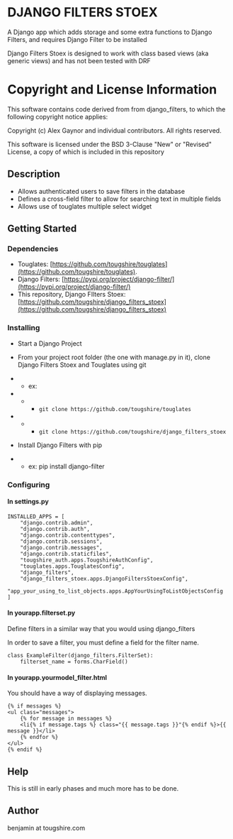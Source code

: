 # DJANGO FILTERS STOEX

A Django app which adds storage and some extra functions to Django Filters, and requires Django Filter to be installed

Django Filters Stoex is designed to work with class based views (aka generic views) and has not been tested with DRF

# Copyright and License Information

This software contains code derived from from django_filters, to which the following copyright notice applies:

Copyright (c) Alex Gaynor and individual contributors.
All rights reserved.

This software is licensed under the BSD 3-Clause "New" or "Revised" License, a copy of which is included in this repository

## Description

* Allows authenticated users to save filters in the database
* Defines a cross-field filter to allow for searching text in multiple fields
* Allows use of touglates multiple select widget

## Getting Started

### Dependencies

* Touglates: [https://github.com/tougshire/touglates](https://github.com/tougshire/touglates).
* Django Filters: [https://pypi.org/project/django-filter/](https://pypi.org/project/django-filter/)
* This repository, Django FIlters Stoex: [https://github.com/tougshire/django_filters_stoex](https://github.com/tougshire/django_filters_stoex)

### Installing

* Start a Django Project
* From your project root folder (the one with manage.py in it), clone Django Filters Stoex and Touglates using git
* * ex:
* * * `git clone https://github.com/tougshire/touglates`
* * * `git clone https://github.com/tougshire/django_filters_stoex`

* Install Django Filters with pip
* * ex: pip install django-filter

### Configuring

#### In settings.py

```
INSTALLED_APPS = [
    "django.contrib.admin",
    "django.contrib.auth",
    "django.contrib.contenttypes",
    "django.contrib.sessions",
    "django.contrib.messages",
    "django.contrib.staticfiles",
    "tougshire_auth.apps.TougshireAuthConfig",
    "touglates.apps.TouglatesConfig",
    "django_filters",
    "django_filters_stoex.apps.DjangoFiltersStoexConfig",
    "app_your_using_to_list_objects.apps.AppYourUsingToListObjectsConfig
]
```

#### In yourapp.filterset.py

Define filters in a similar way that you would using django_filters

In order to save a filter, you must define a field for the filter name.

```
class ExampleFilter(django_filters.FilterSet):
    filterset_name = forms.CharField()

```
#### In yourapp.yourmodel_filter.html

You should have a way of displaying messages.
```
{% if messages %}
<ul class="messages">
    {% for message in messages %}
    <li{% if message.tags %} class="{{ message.tags }}"{% endif %}>{{ message }}</li>
    {% endfor %}
</ul>
{% endif %}
```
## Help

This is still in early phases and much more has to be done.

## Author

benjamin at tougshire.com


